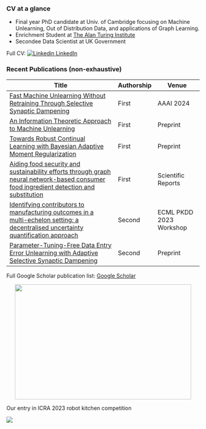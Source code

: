 ### CV at a glance 

- Final year PhD candidate at Univ. of Cambridge focusing on Machine Unlearning, Out of Distribution Data, and applications of Graph Learning.
- Enrichment Student at [The Alan Turing Institute](https://www.turing.ac.uk/) 
- Secondee Data Scientist at UK Government

Full CV: [![Linkedin](https://i.stack.imgur.com/gVE0j.png) LinkedIn](https://www.linkedin.com/in/jackfoster-ml/)

### Recent Publications (non-exhaustive)

| Title  | Authorship | Venue |
| ------------- | ------------- |  ------------- |
| [Fast Machine Unlearning Without Retraining Through Selective Synaptic Dampening](https://arxiv.org/abs/2308.07707)  | First  |  AAAI 2024  |
| [An Information Theoretic Approach to Machine Unlearning](https://browse.arxiv.org/abs/2402.01401)  | First |  Preprint  |
| [Towards Robust Continual Learning with Bayesian Adaptive Moment Regularization](https://arxiv.org/abs/2309.08546)  | First |  Preprint  |
| [Aiding food security and sustainability efforts through graph neural network-based consumer food ingredient detection and substitution](https://www.nature.com/articles/s41598-023-44859-0) | First |  Scientific Reports  |
| [Identifying contributors to manufacturing outcomes in a multi-echelon setting: a decentralised uncertainty quantification approach](https://arxiv.org/abs/2307.12157)  | Second |  ECML PKDD 2023 Workshop  |
| [Parameter-Tuning-Free Data Entry Error Unlearning with Adaptive Selective Synaptic Dampening](https://www.researchgate.net/publication/378011802_Parameter-Tuning-Free_Data_Entry_Error_Unlearning_with_Adaptive_Selective_Synaptic_Dampening)  | Second |  Preprint  |


Full Google Scholar publication list: [Google Scholar](https://scholar.google.co.uk/citations?user=7m8cBAoAAAAJ&hl=en)

<p align="center">
  <img width="460" height="300" src=github_pubr_competition.gif>
</p>

Our entry in ICRA 2023 robot kitchen competition

[![](https://visitcount.itsvg.in/api?id=jwf40&label=Profile%20Views%20(past%207%20days)&color=12&icon=5&pretty=true)](https://visitcount.itsvg.in)
